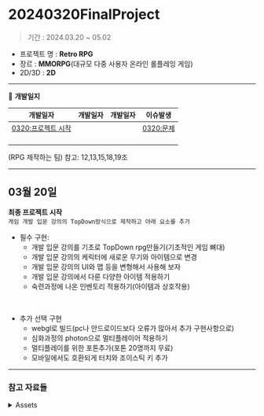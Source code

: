 # 20240320FinalProject
> 기간 : 2024.03.20 ~ 05.02
- 프로젝트 명 : **Retro RPG**
- 장르 :  **MMORPG**(대규모 다중 사용자 온라인 롤플레잉 게임)
- 2D/3D : **2D**   

---  


  

📝 **개발일지**  

|개발일자|개발일자|개발일자|이슈발생|
|--|--|--|--|
|[0320:프로젝트 시작](storageFiles/0320.md)|||[0320:문제](storageFiles/trouble/0320Trb.md)|
||||
||||
|||||
|||||  

(RPG 제작하는 팀) 참고: 12,13,15,18,19조

--- 

## 03월 20일 
**최종 프로젝트 시작**  
`게임 개발 입문 강의의 TopDown방식으로 제작하고 아래 요소를 추가 `    

- 필수 구현:
    - 개발 입문 강의를 기초로 TopDown rpg만들기(기초적인 게임 뼈대)
    - 개발 입문 강의의 케릭터에 새로운 무기와 아이템으로 변경
    - 개발 입문 강의의 UI와 맵 등을 변형해서 사용해 보자
    - 개발 입문 강의에서 다룬 다양한 아이템 적용하기
    - 숙련과정에 나온 인벤토리 적용하기(아이템과 상호작용)  

<br>

- 추가 선택 구현
    - webgl로 빌드(pc나 안드로이드보다 오류가 많아서 추가 구현사항으로)
    - 심화과정의 photon으로 멀티플레이어 적용하기
    - 멀티플레이를 위한 포톤추가(포톤 20명까지 무료)
    - 모바일에서도 호환되게 터치와 조이스틱 키 추가




---

### 참고 자료들  
<details>

 <summary>Assets </summary>

### Assets
- 2D Environment Starter Pack: https://assetstore.unity.com/packages/2d/environments/2d-environment-starter-pack-237152
![alt text](image.png)

- 볼트 2D 젤리팜 에셋 팩 : https://assetstore.unity.com/packages/2d/characters/bolt-2d-jellyfarm-assets-pack-188722
![alt text](image-1.png)

- Free Pixel Art FX Package : https://assetstore.unity.com/packages/2d/textures-materials/free-pixel-art-fx-package-185612#content  
![alt text](image-2.png)

- Simple Buttons GUI Kit: https://assetstore.unity.com/packages/2d/gui/icons/simple-buttons-gui-kit-203393
![alt text](image-3.png)

- PixelWitchery : https://assetstore.unity.com/packages/2d/pixelwitchery-239673
![alt text](image-4.png)

- Grotto Escape Pack : https://assetstore.unity.com/packages/2d/textures-materials/tiles/grotto-escape-pack-54254
![alt text](image-5.png)



</details>    